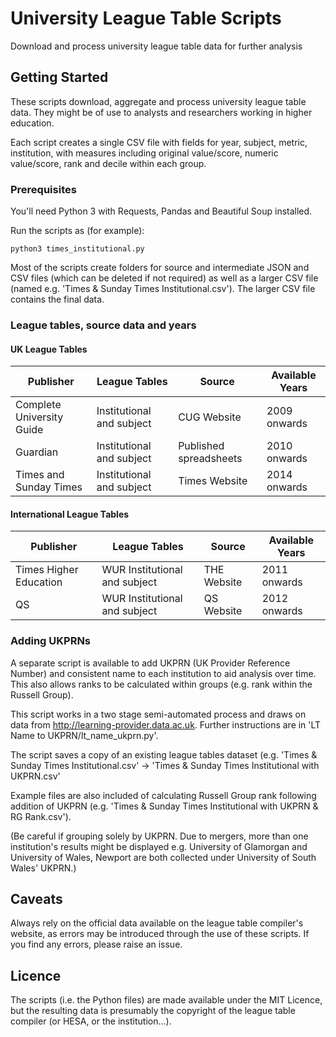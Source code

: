 # University League Table Scripts

Download and process university league table data for further analysis

## Getting Started

These scripts download, aggregate and process university league table data. They might be of use to analysts and researchers working in higher education.

Each script creates a single CSV file with fields for year, subject, metric, institution, with measures including original value/score, numeric value/score, rank and decile within each group.

### Prerequisites

You'll need Python 3 with Requests, Pandas and Beautiful Soup installed.

Run the scripts as (for example):

```
python3 times_institutional.py
```

Most of the scripts create folders for source and intermediate JSON and CSV files (which can be deleted if not required) as well as a larger CSV file (named e.g. 'Times & Sunday Times Institutional.csv'). The larger CSV file contains the final data.

### League tables, source data and years

#### UK League Tables

| Publisher | League Tables | Source | Available Years
| --- | --- | --- | --- |
| Complete University Guide | Institutional and subject | CUG Website | 2009 onwards |
| Guardian | Institutional and subject | Published spreadsheets | 2010 onwards |
| Times and Sunday Times | Institutional and subject | Times Website | 2014 onwards |

#### International League Tables

| Publisher | League Tables | Source | Available Years
| --- | --- | --- | --- |
| Times Higher Education | WUR Institutional and subject | THE Website | 2011 onwards |
| QS | WUR Institutional and subject | QS Website | 2012 onwards |

### Adding UKPRNs

A separate script is available to add UKPRN (UK Provider Reference Number) and consistent name to each institution to aid analysis over time. This also allows ranks to be calculated within groups (e.g. rank within the Russell Group).

This script works in a two stage semi-automated process and draws on data from http://learning-provider.data.ac.uk. Further instructions are in 'LT Name to UKPRN/lt_name_ukprn.py'.

The script saves a copy of an existing league tables dataset (e.g. 'Times & Sunday Times Institutional.csv' → 'Times & Sunday Times Institutional with UKPRN.csv'

Example files are also included of calculating Russell Group rank following addition of UKPRN (e.g. 'Times & Sunday Times Institutional with UKPRN & RG Rank.csv').

(Be careful if grouping solely by UKPRN. Due to mergers, more than one institution's results might be displayed e.g. University of Glamorgan and University of Wales, Newport are both collected under University of South Wales' UKPRN.)

## Caveats

Always rely on the official data available on the league table compiler's website, as errors may be introduced through the use of these scripts. If you find any errors, please raise an issue.

## Licence

The scripts (i.e. the Python files) are made available under the MIT Licence, but the resulting data is presumably the copyright of the league table compiler (or HESA, or the institution…).